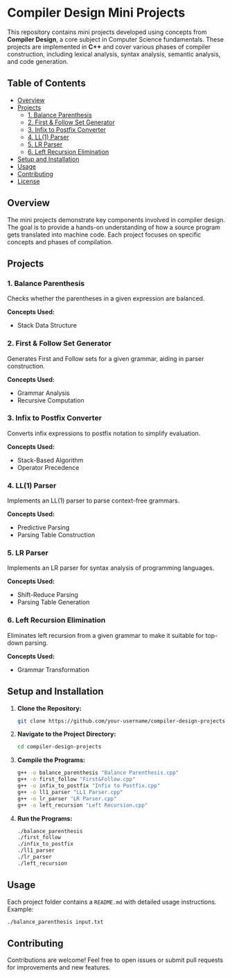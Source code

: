 # Compiler Design Mini Projects

This repository contains mini projects developed using concepts from **Compiler Design**, a core subject in Computer Science fundamentals. These projects are implemented in **C++** and cover various phases of compiler construction, including lexical analysis, syntax analysis, semantic analysis, and code generation.

## Table of Contents
- [Overview](#overview)
- [Projects](#projects)
  - [1. Balance Parenthesis](#1-balance-parenthesis)
  - [2. First & Follow Set Generator](#2-first--follow-set-generator)
  - [3. Infix to Postfix Converter](#3-infix-to-postfix-converter)
  - [4. LL(1) Parser](#4-ll1-parser)
  - [5. LR Parser](#5-lr-parser)
  - [6. Left Recursion Elimination](#6-left-recursion-elimination)
- [Setup and Installation](#setup-and-installation)
- [Usage](#usage)
- [Contributing](#contributing)
- [License](#license)

## Overview
The mini projects demonstrate key components involved in compiler design. The goal is to provide a hands-on understanding of how a source program gets translated into machine code. Each project focuses on specific concepts and phases of compilation.

## Projects

### 1. Balance Parenthesis
Checks whether the parentheses in a given expression are balanced.

**Concepts Used:**
- Stack Data Structure

### 2. First & Follow Set Generator
Generates First and Follow sets for a given grammar, aiding in parser construction.

**Concepts Used:**
- Grammar Analysis
- Recursive Computation

### 3. Infix to Postfix Converter
Converts infix expressions to postfix notation to simplify evaluation.

**Concepts Used:**
- Stack-Based Algorithm
- Operator Precedence

### 4. LL(1) Parser
Implements an LL(1) parser to parse context-free grammars.

**Concepts Used:**
- Predictive Parsing
- Parsing Table Construction

### 5. LR Parser
Implements an LR parser for syntax analysis of programming languages.

**Concepts Used:**
- Shift-Reduce Parsing
- Parsing Table Generation

### 6. Left Recursion Elimination
Eliminates left recursion from a given grammar to make it suitable for top-down parsing.

**Concepts Used:**
- Grammar Transformation

## Setup and Installation
1. **Clone the Repository:**
   ```bash
   git clone https://github.com/your-username/compiler-design-projects.git
   ```
2. **Navigate to the Project Directory:**
   ```bash
   cd compiler-design-projects
   ```
3. **Compile the Programs:**
   ```bash
   g++ -o balance_parenthesis "Balance Parenthesis.cpp"
   g++ -o first_follow "First&Follow.cpp"
   g++ -o infix_to_postfix "Infix to Postfix.cpp"
   g++ -o ll1_parser "LL1 Parser.cpp"
   g++ -o lr_parser "LR Parser.cpp"
   g++ -o left_recursion "Left Recursion.cpp"
   ```
4. **Run the Programs:**
   ```bash
   ./balance_parenthesis
   ./first_follow
   ./infix_to_postfix
   ./ll1_parser
   ./lr_parser
   ./left_recursion
   ```

## Usage
Each project folder contains a `README.md` with detailed usage instructions. Example:
```bash
./balance_parenthesis input.txt
```

## Contributing
Contributions are welcome! Feel free to open issues or submit pull requests for improvements and new features.


